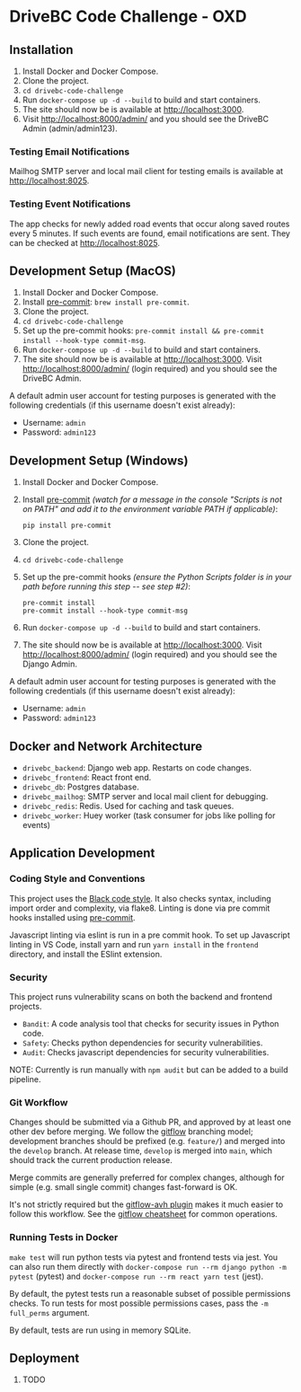 # DriveBC Code Challenge - OXD


## Installation

1. Install Docker and Docker Compose.
2. Clone the project.
3. `cd drivebc-code-challenge`
4. Run `docker-compose up -d --build` to build and start containers.
5. The site should now be is available at <http://localhost:3000>.
6. Visit <http://localhost:8000/admin/> and you should see the DriveBC Admin (admin/admin123).

### Testing Email Notifications

Mailhog SMTP server and local mail client for testing emails is available at <http://localhost:8025>.

### Testing Event Notifications

The app checks for newly added road events that occur along saved routes every 5 minutes. If such events are found, email notifications are sent. They can be checked at <http://localhost:8025>.


## Development Setup (MacOS)

1. Install Docker and Docker Compose.
2. Install [pre-commit](https://pre-commit.com):
   `brew install pre-commit`.
3. Clone the project.
4. `cd drivebc-code-challenge`
5. Set up the pre-commit hooks:
   `pre-commit install && pre-commit install --hook-type commit-msg`.
6. Run `docker-compose up -d --build` to build and start containers.
7. The site should now be is available at <http://localhost:3000>.
    Visit <http://localhost:8000/admin/> (login required) and you
   should see the DriveBC Admin.

A default admin user account for testing purposes is generated with the following credentials (if this username doesn't exist already):

* Username: `admin`
* Password: `admin123`


## Development Setup (Windows)

1. Install Docker and Docker Compose.
2. Install [pre-commit](https://pre-commit.com) _(watch for a message in the console "Scripts is not on PATH" and add it to the environment variable PATH if applicable)_:

   ```
   pip install pre-commit
   ```

3. Clone the project.
4. `cd drivebc-code-challenge`
5. Set up the pre-commit hooks _(ensure the Python Scripts folder is in your path before running this step -- see step #2)_:

   ```
   pre-commit install
   pre-commit install --hook-type commit-msg
   ```

6. Run `docker-compose up -d --build` to build and start containers.
7. The site should now be is available at <http://localhost:3000>.
    Visit <http://localhost:8000/admin/> (login required) and you
    should see the Django Admin.

A default admin user account for testing purposes is generated with the following credentials (if this username doesn't exist already):

* Username: `admin`
* Password: `admin123`


## Docker and Network Architecture

* `drivebc_backend`: Django web app. Restarts on code changes.
* `drivebc_frontend`: React front end.
* `drivebc_db`: Postgres database.
* `drivebc_mailhog`: SMTP server and local mail client for debugging.
* `drivebc_redis`: Redis. Used for caching and task queues.
* `drivebc_worker`: Huey worker (task consumer for jobs like polling for events)


## Application Development

### Coding Style and Conventions

This project uses the [Black code
style](https://black.readthedocs.io/en/stable/the_black_code_style/current_style.html).
It also checks syntax, including import order and complexity, via
flake8. Linting is done via pre commit hooks installed using
[pre-commit](https://pre-commit.com).

Javascript linting via eslint is run in a pre commit hook. To set up
Javascript linting in VS Code, install yarn and run `yarn install` in
the `frontend` directory, and install the ESlint extension.

### Security

This project runs vulnerability scans on both the backend and frontend projects.

* `Bandit`: A code analysis tool that checks for security issues in Python code.
* `Safety`: Checks python dependencies for security vulnerabilities.
* `Audit`: Checks javascript dependencies for security vulnerabilities.

NOTE: Currently is run manually with `npm audit` but can be added to a build pipeline.

### Git Workflow

Changes should be submitted via a Github PR, and approved by at least
one other dev before merging. We follow the
[gitflow](https://www.atlassian.com/git/tutorials/comparing-workflows/gitflow-workflow) branching model; development branches should be prefixed (e.g.
`feature/`) and merged into the `develop` branch. At release time,
`develop` is merged into `main`, which should track the current
production release.

Merge commits are generally preferred for complex changes, although for
simple (e.g. small single commit) changes fast-forward is OK.

It's not strictly required but the [gitflow-avh
plugin](https://github.com/petervanderdoes/gitflow-avh) makes it much
easier to follow this workflow. See the [gitflow
cheatsheet](https://danielkummer.github.io/git-flow-cheatsheet/) for
common operations.


### Running Tests in Docker

`make test` will run python tests via pytest and frontend tests via
jest. You can also run them directly with
`docker-compose run --rm django python -m pytest` (pytest) and
`docker-compose run --rm react yarn test` (jest).

By default, the pytest tests run a reasonable subset of possible
permissions checks. To run tests for most possible permissions cases,
pass the `-m full_perms` argument.

By default, tests are run using in memory SQLite.

## Deployment

1. TODO
